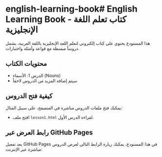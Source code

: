 # english-learning-book# English Learning Book - كتاب تعلم اللغة الإنجليزية

هذا المستودع يحتوي على كتاب إلكتروني لتعلم اللغة الإنجليزية باللغة العربية، يشمل دروساً مبسطة مع قواعد وأمثلة واختبارات.

## محتويات الكتاب

- الدرس 1: الأسماء (Nouns)
- سيتم إضافة المزيد من الدروس لاحقاً

## كيفية فتح الدروس

يمكنك فتح ملفات الدروس مباشرة في المتصفح، على سبيل المثال:

- افتح ملف `lesson1.html` لقراءة الدرس الأول.

## رابط العرض عبر GitHub Pages

بعد تفعيل GitHub Pages في هذا المستودع، يمكنك زيارة الرابط التالي لعرض الدروس مباشرة عبر الإنترنت:
